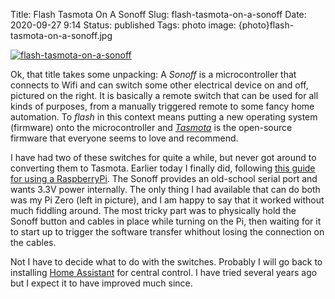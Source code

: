 Title: Flash Tasmota On A Sonoff
Slug: flash-tasmota-on-a-sonoff
Date: 2020-09-27 9:14
Status: published
Tags: photo
image: {photo}flash-tasmota-on-a-sonoff.jpg

[![flash-tasmota-on-a-sonoff]({photo}flash-tasmota-on-a-sonoff.jpg "flash-tasmota-on-a-sonoff")]({static}/pic/flash-tasmota-on-a-sonoff.jpg)


Ok, that title takes some unpacking: A _Sonoff_ is a microcontroller that connects to Wifi and can switch some other electrical device
on and off, pictured on the right. It is basically a remote switch that can be used for all kinds of purposes, from a manually triggered remote to some fancy
home automation.
To _flash_ in this context means putting a new operating system (firmware) onto the microcontroller and [_Tasmota_](https://tasmota.github.io/docs/About/)
is the open-source firmware that everyone seems to love and recommend.

I have had two of these switches for quite a while, but never got around to converting them to Tasmota. Earlier today I finally did, following
[this guide for using a RaspberryPi](https://tasmota.github.io/docs/Flash-Sonoff-using-Raspberry-Pi/). The Sonoff provides an old-school
serial port and wants 3.3V power internally. The only thing I had available that can do both was my Pi Zero (left in picture), and I am happy to say that
it worked without much fiddling around. The most tricky part was to physically hold the Sonoff button and cables in place while turning on the 
Pi, then waiting for it to start up to trigger the software transfer whithout losing the connection on the cables.

Not I have to decide what to do with the switches. Probably I will go back to installing [Home Assistant](https://www.home-assistant.io/) for
central control. I have tried several years ago but I expect it to have improved much since. 

